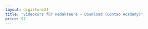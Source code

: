 ```yaml
---
layout: digistore24
title: "Videokurs für Redakteure + Download (Contao Academy)"
price: 97
---
```

